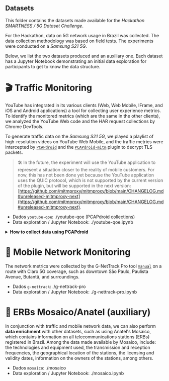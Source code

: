## Datasets

This folder contains the datasets made available for the _Hackathon SMARTNESS / 5G Dataset Challenge_.

For the Hackathon, data on 5G network usage in Brazil was collected. The data collection methodology was based on field tests. The experiments were conducted on a _Samsung S21 5G_.

Below, we list the two datasets produced and an auxiliary one. Each dataset has a Jupyter Notebook demonstrating an initial data exploration for participants to get to know the data structure.

# 🎬 Traffic Monitoring
YouTube has integrated in its various clients (Web, Web Mobile, IFrame, and iOS and Android applications) a tool for collecting user experience metrics. To identify the monitored metrics (which are the same in the other clients), we analyzed the YouTube Web code and the HAR request collections by Chrome DevTools.

To generate traffic data on the _Samsung S21 5G_, we played a playlist of high-resolution videos on YouTube Web Mobile, and the traffic metrics were intercepted by [`PCAPdroid`](https://github.com/emanuele-f/PCAPdroid) and the [`PCAPdroid-mitm`](https://github.com/emanuele-f/PCAPdroid-mitm) plugin to decrypt TLS packets.

> 🛠️ In the future, the experiment will use the YouTube application to represent a situation closer to the reality of mobile customers. For now, this has not been done yet because the YouTube application uses the QUIC protocol, which is not supported by the current version of the plugin, but will be supported in the next version: [https://github.com/mitmproxy/mitmproxy/blob/main/CHANGELOG.md#unreleased-mitmproxy-next](https://github.com/mitmproxy/mitmproxy/blob/main/CHANGELOG.md#unreleased-mitmproxy-next).

- Dados `youtube-qoe`: ./youtube-qoe (PCAPdroid collections)
- Data exploration / Jupyter Notebook: ./youtube-qoe.ipynb

<details>
<summary><b>How to collect data using PCAPdroid</b></summary>

## Configuring TLS decryption
- In the *Traffic inspection* section of the PCAPdroid settings (⚙️ icon in the upper right corner), enable *TLS decryption*
- The first time decryption is enabled, the menu for configuring the plugin will open. The steps include:
    1. Download and install the `PCAPdroid-mitm` addon
    2. Authorize PCAPdroid to control the addon
    3. Install the PCAPdroid Certificate Authority (CA)

## Initial Setup
- In the _Traffic inspection_ section of the PCAPdroid settings (⚙️ icon in the upper right corner), disable the _Full payload_ option
- In the _Capture_ section of the PCAPdroid settings, enable the _PCAPdroid trailer_ option
- Set the traffic capture format (_traffic dump format_) to _PCAP file_
- Select the application that will capture the traffic (in this case, the browser that will open YouTube Web Mobile. Example: Google Chrome, Firefox, Samsung Internet)

## Capture and export
- Enter the PCAPdroid application
- Select _Ready_
- Start generating traffic. At this point, you can leave the application
- ...
- To finish capturing traffic, enter PCAPdroid again
- Press the stop button (⬜ icon in the upper right corner)
- Press _OK_ in the dialog informing that the traffic has been saved
- If an SSL key file `sslkeylogfile.txt` is generated, a dialog will open to save it:
    - Go to the folder where the file should be saved, such as in `~/Download/PCAPdroid` (the same location where PCAP captures are saved)
    - Select the most recent PCAP capture file to copy its name (for easy identification later)
    - Edit the `.pcap` extension to `.txt` of the file to be saved
    - Save

## Merging `sslkeylogfile.txt` and `.pcap` into a single `.pcapng` file

To merge the two files `sslkeylogfile.txt` and `.pcap` into a single `.pcapng` file, we can use the command line program `editcap` (which can be obtained by installing `tshark`).

If the SSL key file and PCAP have the same name, simply use a variable with the capture name:
```bash
filename=PCAPdroid_17_Feb_02_19_56
editcap --inject-secrets tls,${filename}.txt ${filename}.pcap ${filename}.pcapng
```

Alternatively, we can specify the different names individually:
```bash
editcap --inject-secrets tls,sslkeylogfile_abc.txt captura_abc.pcap captura_e_sslkeys_abc.pcapng
```

Once we have the `.pcapng` files, we pre-process them into a more usable format. To do this, we run the _scripts_: ../scripts/ below:
```bash
# transforms .pcapng files to .json
./scripts/extract_youtube_qoe_urls.py -g '*.pcapng'

# transforms .json files to pandas Dataframes in .pickle format
./scripts/youtube_qoe_urls_preprocessing.py -g '*.json'
```

</details>

# 📶 Mobile Network Monitoring

The network metrics were collected by the G-NetTrack Pro tool [`manual`](https://gyokovsolutions.com/manual-g-nettrack/#:~:text=Here%20is%20description%20of%20logfile%20columns) on a route with Claro 5G coverage, such as downtown São Paulo, Paulista Avenue, Butantã, and surroundings.

- Dados `g-nettrack`: ./g-nettrack-pro
- Data exploration / Jupyter Notebook: ./g-nettrack-pro.ipynb

# 📡 ERBs Mosaico/Anatel (auxiliary)

In conjunction with traffic and mobile network data, we can also perform **data enrichment** with other datasets, such as using Anatel's Mosaico, which contains information on all telecommunications stations (ERBs) registered in Brazil. Among the data made available by Mosaico, include: the technologies and equipment used, the transmission and reception frequencies, the geographical location of the stations, the licensing and validity dates, information on the owners of the stations, among others.

- Dados `mosaico`: ./mosaico
- Data exploration / Jupyter Notebook: ./mosaico.ipynb
